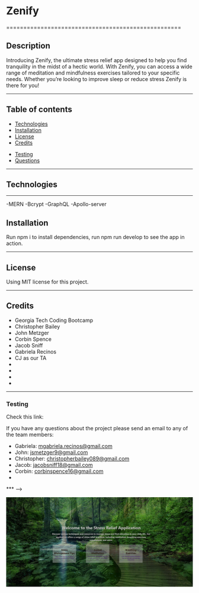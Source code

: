 <!-- Description, Table of Contents, Installation, Usage, License, credits, Contributing, Tests, and Questions -->

# Zenify
===================================================
## Description
 Introducing Zenify, the ultimate stress relief app designed to help you find tranquility in the midst of a hectic world. With Zenify, you can access a wide range of meditation and mindfulness exercises tailored to your specific needs. Whether you’re looking to improve sleep or reduce stress Zenify is there for you!
***
## Table of contents
- [Technologies](#technologies)
- [Installation](#installation) 
- [License](#license)
- [Credits](#credits)
<!-- - [Contributions](#contributions) -->
- [Testing](#testing)
- [Questions](#questions)
***
## Technologies
***
-MERN
-Bcrypt
-GraphQL
-Apollo-server

## Installation
Run npm i to install dependencies, run npm run develop to see the app in action.
***

## License

Using MIT license for this project.
***
## Credits
- Georgia Tech Coding Bootcamp
- Christopher Bailey
- John Metzger
- Corbin Spence
- Jacob Sniff
- Gabriela Recinos
- CJ as our TA
- 
- 
- 
- 

***


### Testing

Check this link: 

<!-- ### Questions
<!--  -->
If you have any questions about the project please send an email to any of the team members:
- Gabriela: mgabriela.recinos@gmail.com
- John: jsmetzger9@gmail.com
- Christopher: christopherbailey089@gmail.com
- Jacob: jacobsniff18@gmail.com
- Corbin: corbinspence16@gmail.com
- 

*** -->


![image](./Zenify.png)


